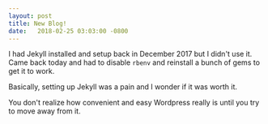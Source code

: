 ```yaml
---
layout: post
title: New Blog!
date:   2018-02-25 03:03:00 -0800
---
```


I had Jekyll installed and setup back in December 2017 but I didn't use it. Came back today and had to disable `rbenv` and reinstall a bunch of gems to get it to work. 

Basically, setting up Jekyll was a pain and I wonder if it was worth it. 

You don't realize how convenient and easy Wordpress really is until you try to move away from it.